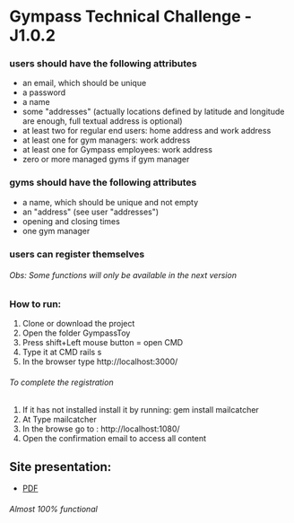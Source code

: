 # Gympass Technical Challenge - J1.0.2 #



### users should have the following attributes ###
* an email, which should be unique
* a password
* a name
* some "addresses" (actually locations defined by latitude and longitude are enough, full textual address is optional)
* at least two for regular end users: home address and work address
* at least one for gym managers: work address
* at least one for Gympass employees: work address
* zero or more managed gyms if gym manager


###	gyms should have the following attributes ###

* a name, which should be unique and not empty 
* an "address" (see user "addresses")
* opening and closing times
* one gym manager 
 
 
### users can register themselves ###


 
 
###### Obs: Some functions will only be available in the next version 


### How to run: ###

1. Clone or download the project
2. Open the folder GympassToy
3. Press shift+Left mouse button = open CMD
4. Type it at CMD rails s 
5. In the browser type http://localhost:3000/


###### To complete the registration ######

1. If it has not installed install it by running:   gem install mailcatcher
2. At Type mailcatcher
3. In the browse go to : http://localhost:1080/
4. Open the confirmation email to access all content


## Site presentation: ##

* [PDF](https://1drv.ms/b/s!AqysHlKEcnBOkyv0CW0ZOWvzZD6C)


###### Almost 100% functional 



